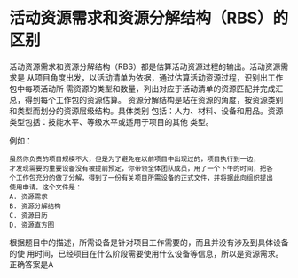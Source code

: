 # 活动资源需求和资源分解结构（RBS）的区别

活动资源需求和资源分解结构（RBS）都是估算活动资源过程的输出。活动资源需求是
从项目角度出发，以活动清单为依据，通过估算活动资源过程，识别出工作包中每项活动所
需资源的类型和数量，列出对应于活动清单的资源匹配并完成汇总，得到每个工作包的资源估算。
资源分解结构是站在资源的角度，按资源类别和类型而划分的资源层级结构。具体类别
包括：人力、材料、设备和用品。资源类型包括：技能水平、等级水平或适用于项目的其他
类型。

例如：
```
虽然你负责的项目规模不大，但是为了避免在以前项目中出现过的，项目执行到一边，
才发现需要的重要设备没有被提前预定，你带领全体团队成员，用了一个下午的时间，把各
个工作包充分的做了分解，得到了一份有关项目所需设备的正式文件，并将据此向组织提出
使用申请。这个文件是：
A. 资源需求
B. 资源分解结构
C. 资源日历
D. 资源直方图
```
根据题目中的描述，所需设备是针对项目工作需要的，而且并没有涉及到具体设备的使
用时间，已经项目在什么阶段需要使用什么设备等信息，所以是资源需求。正确答案是A